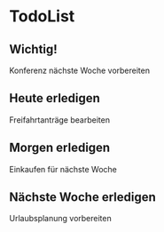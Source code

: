 # TodoList

## Wichtig!
Konferenz nächste Woche vorbereiten

## Heute erledigen
Freifahrtanträge bearbeiten

## Morgen erledigen
Einkaufen für nächste Woche

## Nächste Woche erledigen
Urlaubsplanung vorbereiten
